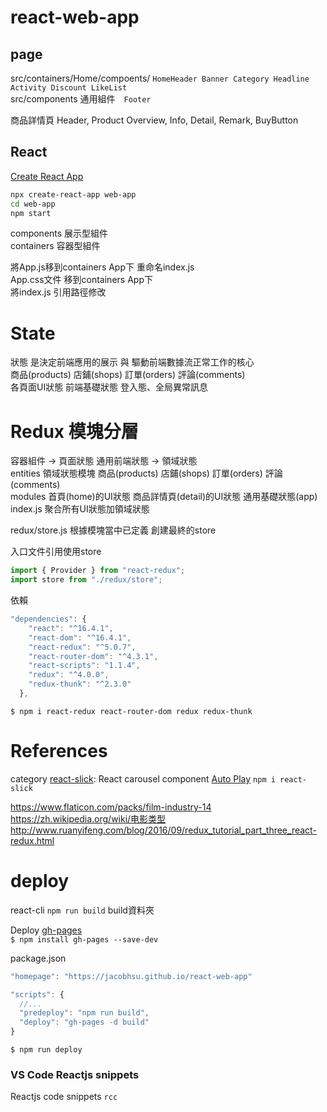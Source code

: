 # react-web-app

## page

src/containers/Home/compoents/ `HomeHeader Banner Category Headline Activity Discount LikeList`   
src/components 通用組件　`Footer`

商品詳情頁 Header, Product Overview, Info, Detail, Remark, BuyButton  

## React

[Create React App](https://reactjs.org/docs/create-a-new-react-app.html)  

```bash
npx create-react-app web-app
cd web-app
npm start
```

components 展示型組件  
containers 容器型組件   

將App.js移到containers App下  重命名index.js   
App.css文件 移到containers App下  
將index.js 引用路徑修改  

# State

狀態 是決定前端應用的展示 與 驅動前端數據流正常工作的核心  
商品(products) 店鋪(shops) 訂單(orders) 評論(comments)  
各頁面UI狀態 
前端基礎狀態 登入態、全局異常訊息  

# Redux 模塊分層

容器組件 -> 頁面狀態 通用前端狀態 -> 領域狀態  
entities 領域狀態模塊  商品(products) 店鋪(shops) 訂單(orders) 評論(comments)    
modules 首頁(home)的UI狀態  商品詳情頁(detail)的UI狀態 通用基礎狀態(app)
index.js 聚合所有UI狀態加領域狀態  

redux/store.js 根據模塊當中已定義 創建最終的store  

入口文件引用使用store
```js
import { Provider } from "react-redux";
import store from "./redux/store";  
```

依賴
```js
"dependencies": {
    "react": "^16.4.1",
    "react-dom": "^16.4.1",
    "react-redux": "^5.0.7",
    "react-router-dom": "^4.3.1",
    "react-scripts": "1.1.4",
    "redux": "^4.0.0",
    "redux-thunk": "^2.3.0"
  },
```
`$ npm i react-redux react-router-dom redux redux-thunk`  

# References 

category [react-slick](https://github.com/akiran/react-slick): React carousel component   [Auto Play](https://react-slick.neostack.com/docs/example/auto-play) 
`npm i react-slick`  

https://www.flaticon.com/packs/film-industry-14
https://zh.wikipedia.org/wiki/电影类型
http://www.ruanyifeng.com/blog/2016/09/redux_tutorial_part_three_react-redux.html  


# deploy

react-cli `npm run build`  build資料夾  

Deploy [gh-pages](https://www.npmjs.com/package/gh-pages)  
`$ npm install gh-pages --save-dev`

package.json
```js
"homepage": "https://jacobhsu.github.io/react-web-app"

"scripts": {
  //...
  "predeploy": "npm run build",
  "deploy": "gh-pages -d build"
}
```

`$ npm run deploy`

### VS Code Reactjs snippets  

Reactjs code snippets `rcc`  